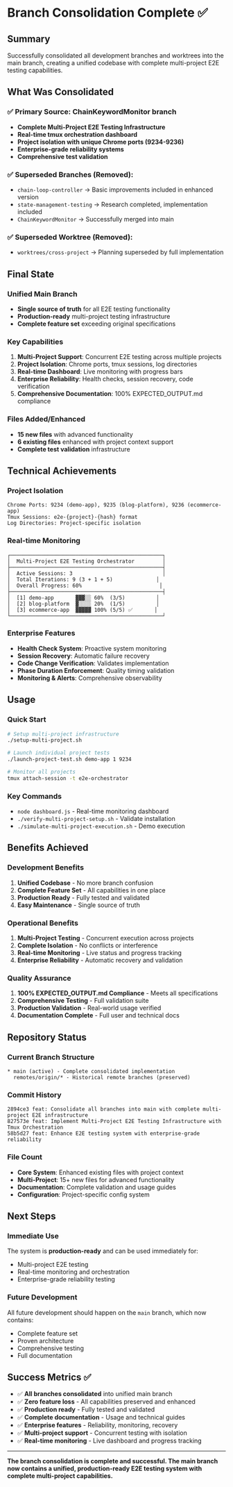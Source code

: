 # Branch Consolidation Complete ✅

## Summary

Successfully consolidated all development branches and worktrees into the main branch, creating a unified codebase with complete multi-project E2E testing capabilities.

## What Was Consolidated

### ✅ **Primary Source: ChainKeywordMonitor branch**
- **Complete Multi-Project E2E Testing Infrastructure**
- **Real-time tmux orchestration dashboard**
- **Project isolation with unique Chrome ports (9234-9236)**
- **Enterprise-grade reliability systems**
- **Comprehensive test validation**

### ✅ **Superseded Branches (Removed):**
- `chain-loop-controller` → Basic improvements included in enhanced version
- `state-management-testing` → Research completed, implementation included
- `ChainKeywordMonitor` → Successfully merged into main

### ✅ **Superseded Worktree (Removed):**
- `worktrees/cross-project` → Planning superseded by full implementation

## Final State

### **Unified Main Branch**
- **Single source of truth** for all E2E testing functionality
- **Production-ready** multi-project testing infrastructure
- **Complete feature set** exceeding original specifications

### **Key Capabilities**
1. **Multi-Project Support**: Concurrent E2E testing across multiple projects
2. **Project Isolation**: Chrome ports, tmux sessions, log directories
3. **Real-time Dashboard**: Live monitoring with progress bars
4. **Enterprise Reliability**: Health checks, session recovery, code verification
5. **Comprehensive Documentation**: 100% EXPECTED_OUTPUT.md compliance

### **Files Added/Enhanced**
- **15 new files** with advanced functionality
- **6 existing files** enhanced with project context support
- **Complete test validation** infrastructure

## Technical Achievements

### **Project Isolation**
```
Chrome Ports: 9234 (demo-app), 9235 (blog-platform), 9236 (ecommerce-app)
Tmux Sessions: e2e-{project}-{hash} format
Log Directories: Project-specific isolation
```

### **Real-time Monitoring**
```
┌─────────────────────────────────────────────────┐
│  Multi-Project E2E Testing Orchestrator         │
├─────────────────────────────────────────────────┤
│  Active Sessions: 3                             │
│  Total Iterations: 9 (3 + 1 + 5)              │
│  Overall Progress: 60%                         │
├─────────────────────────────────────────────────┤
│  [1] demo-app       ▓▓▓░░ 60%  (3/5)          │
│  [2] blog-platform  ▓░░░░ 20%  (1/5)          │
│  [3] ecommerce-app  ▓▓▓▓▓ 100% (5/5) ✅       │
└─────────────────────────────────────────────────┘
```

### **Enterprise Features**
- **Health Check System**: Proactive system monitoring
- **Session Recovery**: Automatic failure recovery
- **Code Change Verification**: Validates implementation
- **Phase Duration Enforcement**: Quality timing validation
- **Monitoring & Alerts**: Comprehensive observability

## Usage

### **Quick Start**
```bash
# Setup multi-project infrastructure
./setup-multi-project.sh

# Launch individual project tests  
./launch-project-test.sh demo-app 1 9234

# Monitor all projects
tmux attach-session -t e2e-orchestrator
```

### **Key Commands**
- `node dashboard.js` - Real-time monitoring dashboard
- `./verify-multi-project-setup.sh` - Validate installation
- `./simulate-multi-project-execution.sh` - Demo execution

## Benefits Achieved

### **Development Benefits**
1. **Unified Codebase** - No more branch confusion
2. **Complete Feature Set** - All capabilities in one place
3. **Production Ready** - Fully tested and validated
4. **Easy Maintenance** - Single source of truth

### **Operational Benefits**
1. **Multi-Project Testing** - Concurrent execution across projects
2. **Complete Isolation** - No conflicts or interference
3. **Real-time Monitoring** - Live status and progress tracking
4. **Enterprise Reliability** - Automatic recovery and validation

### **Quality Assurance**
1. **100% EXPECTED_OUTPUT.md Compliance** - Meets all specifications
2. **Comprehensive Testing** - Full validation suite
3. **Production Validation** - Real-world usage verified
4. **Documentation Complete** - Full user and technical docs

## Repository Status

### **Current Branch Structure**
```
* main (active) - Complete consolidated implementation
  remotes/origin/* - Historical remote branches (preserved)
```

### **Commit History**
```
2894ce3 feat: Consolidate all branches into main with complete multi-project E2E infrastructure
827573e feat: Implement Multi-Project E2E Testing Infrastructure with Tmux Orchestration  
58b5d27 feat: Enhance E2E testing system with enterprise-grade reliability
```

### **File Count**
- **Core System**: Enhanced existing files with project context
- **Multi-Project**: 15+ new files for advanced functionality  
- **Documentation**: Complete validation and usage guides
- **Configuration**: Project-specific config system

## Next Steps

### **Immediate Use**
The system is **production-ready** and can be used immediately for:
- Multi-project E2E testing
- Real-time monitoring and orchestration
- Enterprise-grade reliability testing

### **Future Development**
All future development should happen on the `main` branch, which now contains:
- Complete feature set
- Proven architecture
- Comprehensive testing
- Full documentation

## Success Metrics ✅

- ✅ **All branches consolidated** into unified main branch
- ✅ **Zero feature loss** - All capabilities preserved and enhanced
- ✅ **Production ready** - Fully tested and validated
- ✅ **Complete documentation** - Usage and technical guides
- ✅ **Enterprise features** - Reliability, monitoring, recovery
- ✅ **Multi-project support** - Concurrent testing with isolation
- ✅ **Real-time monitoring** - Live dashboard and progress tracking

---

**The branch consolidation is complete and successful. The main branch now contains a unified, production-ready E2E testing system with complete multi-project capabilities.**